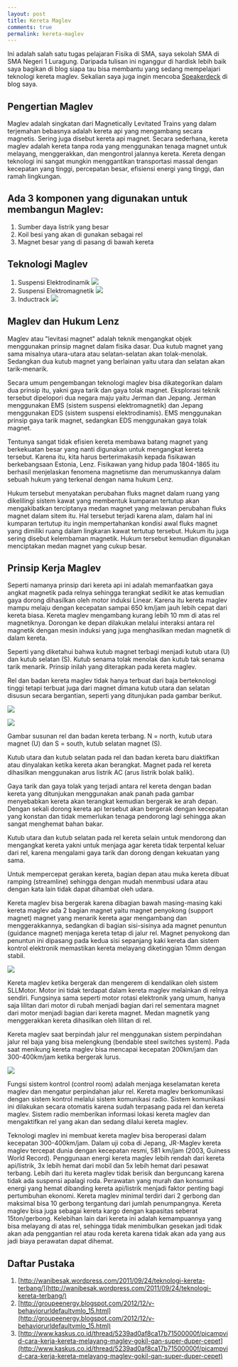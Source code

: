 ```yaml
---
layout: post
title: Kereta Maglev
comments: true
permalink: kereta-maglev
---
```


<script async class="speakerdeck-embed" data-id="6a2a94d033b80132573f121bd1ded631" data-ratio="1.33333333333333" src="//speakerdeck.com/assets/embed.js"></script>

Ini adalah salah satu tugas pelajaran Fisika di SMA, saya sekolah SMA di SMA Negeri 1 Luragung. Daripada tulisan ini nganggur di hardisk lebih baik saya bagikan di blog siapa tau bisa membantu yang sedang mempelajari teknologi kereta maglev. Sekalian saya juga ingin mencoba [Speakerdeck](http://speakerdeck.com "Speakerdeck") di blog saya.


## Pengertian Maglev
Maglev adalah singkatan dari Magnetically Levitated Trains yang dalam terjemahan bebasnya adalah kereta api yang mengambang secara magnetis. Sering juga disebut kereta api magnet. Secara sederhana, kereta maglev adalah kereta tanpa roda yang menggunakan tenaga magnet untuk melayang, menggerakkan, dan mengontrol jalannya kereta. Kereta dengan teknologi ini sangat mungkin menggantikan transportasi massal dengan kecepatan yang tinggi, percepatan besar, efisiensi energi yang tinggi, dan ramah lingkungan.


## Ada 3 komponen yang digunakan untuk membangun Maglev:
1. Sumber daya listrik yang besar 
2. Koil besi yang akan di gunakan sebagai rel
3. Magnet besar yang di pasang di bawah kereta


## Teknologi Maglev
1. Suspensi Elektrodinamik
![](/assets/maglev2.jpg)
2. Suspensi Elektromagnetik
![](/assets/maglev3.jpg)
3. Inductrack
![](/assets/maglev4.jpg)

## Maglev dan Hukum Lenz
Maglev atau "levitasi magnet" adalah teknik mengangkat objek menggunakan prinsip magnet dalam fisika dasar. Dua kutub magnet yang sama misalnya utara-utara atau selatan-selatan akan tolak-menolak. Sedangkan dua kutub magnet yang berlainan yaitu utara dan selatan akan tarik-menarik.

Secara umum pengembangan teknologi maglev bisa dikategorikan dalam dua prinsip itu, yakni gaya tarik dan gaya tolak magnet. Eksplorasi teknik tersebut dipelopori dua negara maju yaitu Jerman dan Jepang. Jerman menggunakan EMS (sistem suspensi elektromagnetik) dan Jepang menggunakan EDS (sistem suspensi elektrodinamis). EMS menggunakan prinsip gaya tarik magnet, sedangkan EDS menggunakan gaya tolak magnet.

Tentunya sangat tidak efisien kereta membawa batang magnet yang berkekuatan besar yang nanti digunakan untuk mengangkat kereta tersebut. Karena itu, kita harus berterimakasih kepada fisikawan berkebangsaan Estonia, Lenz. Fisikawan yang hidup pada 1804-1865 itu berhasil menjelaskan fenomena magnetisme dan merumuskannya dalam sebuah hukum yang terkenal dengan nama hukum Lenz.

Hukum tersebut menyatakan perubahan fluks magnet dalam ruang yang dikelilingi sistem kawat yang membentuk kumparan tertutup akan mengakibatkan terciptanya medan magnet yang melawan perubahan fluks magnet dalam sitem itu. Hal tersebut terjadi karena alam, dalam hal ini kumparan tertutup itu ingin mempertahankan kondisi awal fluks magnet yang dimiliki ruang dalam lingkaran kawat tertutup tersebut. Hukum itu juga sering disebut kelembaman magnetik. Hukum tersebut kemudian digunakan menciptakan medan magnet yang cukup besar.


## Prinsip Kerja Maglev
Seperti namanya prinsip dari kereta api ini adalah memanfaatkan gaya angkat magnetik pada relnya sehingga terangkat sedikit ke atas kemudian gaya dorong dihasilkan oleh motor induksi Linear. Karena itu kereta maglev mampu melaju dengan kecepatan sampai 650 km/jam jauh lebih cepat dari kereta biasa. Kereta maglev mengambang kurang lebih 10 mm di atas rel magnetiknya. Dorongan ke depan dilakukan melalui interaksi antara rel magnetik dengan mesin induksi yang juga menghasilkan medan magnetik di dalam kereta.

Seperti yang diketahui bahwa kutub magnet terbagi menjadi kutub utara (U) dan kutub selatan (S). Kutub senama tolak menolak dan kutub tak senama tarik menarik. Prinsip inilah yang diterapkan pada kereta maglev.

Rel dan badan kereta maglev tidak hanya terbuat dari baja berteknologi tinggi tetapi terbuat juga dari magnet dimana kutub utara dan selatan disusun secara bergantian, seperti yang ditunjukan pada gambar berikut.

![](/assets/maglev5.png)

![](/assets/maglev6.png)

Gambar susunan rel dan badan kereta terbang. N = north, kutub utara magnet (U) dan S = south, kutub selatan magnet (S).

Kutub utara dan kutub selatan pada rel dan badan kereta baru diaktifkan atau dinyalakan ketika kereta akan berangkat. Magnet pada rel kereta dihasilkan menggunakan arus listrik AC (arus listrik bolak balik).

Gaya tarik dan gaya tolak yang terjadi antara rel kereta dengan badan kereta yang ditunjukan menggunakan anak panah pada gambar menyebabkan kereta akan terangkat kemudian bergerak ke arah depan. Dengan sekali dorong kereta api tersebut akan bergerak dengan kecepatan yang konstan dan tidak memerlukan tenaga pendorong lagi sehingga akan sangat menghemat bahan bakar.

Kutub utara dan kutub selatan pada rel kereta selain untuk mendorong dan 
mengangkat kereta yakni untuk menjaga agar kereta tidak terpental keluar dari rel, karena mengalami gaya tarik dan dorong dengan kekuatan yang sama.

Untuk mempercepat gerakan kereta, bagian depan atau muka kereta dibuat ramping (streamline) sehingga dengan mudah menmbusi udara atau dengan kata lain tidak dapat dihambat oleh udara.

Kereta maglev bisa bergerak karena dibagian bawah masing-masing kaki kereta maglev ada 2 bagian magnet yaitu magnet penyokong (support magnet) magnet yang menarik kereta agar mengambang dan menggerakkannya, sedangkan di bagian sisi-sisinya ada magnet penuntun (guidance magnet) menjaga kereta tetap di jalur rel. Magnet penyokong dan penuntun ini dipasang pada kedua sisi sepanjang kaki kereta dan sistem kontrol elektronik memastikan kereta melayang diketinggian 10mm dengan stabil.

![](/assets/maglev7.png)

Kereta maglev ketika bergerak dan mengerem di kendalikan oleh sistem SLLMotor. Motor ini tidak terdapat dalam kereta maglev melainkan di relnya sendiri. Fungsinya sama seperti motor rotasi elektronik yang umum, hanya saja lilitan dari motor di rubah menjadi bagian dari rel sementara magnet dari motor menjadi bagian dari kereta magnet. Medan magnetik yang menggerakkan kereta dihasilkan oleh lilitan di rel.

Kereta maglev saat berpindah jalur rel menggunakan sistem perpindahan jalur rel baja yang bisa melengkung (bendable steel switches system). Pada saat menikung kereta maglev bisa mencapai kecepatan 200km/jam dan 300-400km/jam ketika bergerak lurus.

![](/assets/maglev8.jpg)

Fungsi sistem kontrol (control room) adalah menjaga keselamatan kereta maglev dan mengatur perpindahan jalur rel. Kereta maglev berkomunikasi dengan sistem kontrol melalui sistem komunikasi radio. Sistem komunikasi ini dilakukan secara otomatis karena sudah terpasang pada rel dan kereta maglev. Sistem radio memberikan informasi lokasi kereta maglev dan mengaktifkan rel yang akan dan sedang dilalui kereta maglev.

Teknologi maglev ini membuat kereta maglev bisa beroperasi dalam kecepatan 300-400km/jam. Dalam uji coba di Jepang, JR-Maglev kereta maglev tercepat dunia dengan kecepatan resmi, 581 km/jam (2003, Guiness World Record). Penggunaan energi kereta maglev lebih rendah dari kereta api/listrik, 3x lebih hemat dari mobil dan 5x lebih hemat dari pesawat terbang. Lebih dari itu kereta maglev tidak berisik dan berguncang karena tidak ada suspensi apalagi roda. Perawatan yang murah dan konsumsi energi yang hemat dibanding kereta api/listrik menjadi faktor penting bagi pertumbuhan ekonomi. Kereta maglev minimal terdiri dari 2 gerbong dan maksimal bisa 10 gerbong tergantung dari jumlah penumpangnya. Kereta maglev bisa juga sebagai kereta kargo dengan kapasitas seberat 15ton/gerbong. Kelebihan lain dari kereta ini adalah kemampuannya yang bisa melayang di atas rel, sehingga tidak menimbulkan gesekan jadi tidak akan ada penggantian rel atau roda kereta karena tidak akan ada yang aus jadi biaya perawatan dapat dihemat.

## Daftar Pustaka
1. [http://wanibesak.wordpress.com/2011/09/24/teknologi-kereta-terbang/](http://wanibesak.wordpress.com/2011/09/24/teknologi-kereta-terbang/)
2. [http://groupeenergy.blogspot.com/2012/12/v-behaviorurldefaultvmlo_15.html](http://groupeenergy.blogspot.com/2012/12/v-behaviorurldefaultvmlo_15.html)
3. [http://www.kaskus.co.id/thread/5239ad0af8ca17b71500000f/picampvid-cara-kerja-kereta-melayang-maglev-gokil-gan-super-duper-cepet](http://www.kaskus.co.id/thread/5239ad0af8ca17b71500000f/picampvid-cara-kerja-kereta-melayang-maglev-gokil-gan-super-duper-cepet)
